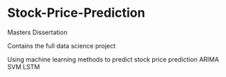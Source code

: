 # Stock-Price-Prediction
Masters Dissertation

Contains the full data science project

Using machine learning methods to predict stock price prediction
ARIMA
SVM
LSTM

